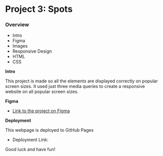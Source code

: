 # Project 3: Spots

### Overview

- Intro
- Figma
- Images
- Responsive Design
- HTML
- CSS

**Intro**

This project is made so all the elements are displayed correctly on popular screen sizes. It used just three media queries to create a responsive website on all popular screen sizes.

**Figma**

- [Link to the project on Figma](https://www.figma.com/file/BBNm2bC3lj8QQMHlnqRsga/Sprint-3-Project-%E2%80%94-Spots?type=design&node-id=2%3A60&mode=design&t=afgNFybdorZO6cQo-1)

**Deployment**

This webpage is deployed to GitHub Pages

- Deployment Link:

Good luck and have fun!
